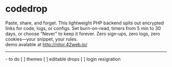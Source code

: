 # codedrop
Paste, share, and forget. This lightweight PHP backend spits out encrypted links for code, logs, or configs. Set burn-on-read, timers from 5 min to 30 days, or choose “Never” to keep it forever. Zero sign-ups, zero logs, zero cookies—your snippet, your rules.
<br>
demo avalable at http://nitor.42web.io/
<hr>
- to do 
 [ ] themes 
 [ ] editable drops 
 [ ] login resigration
